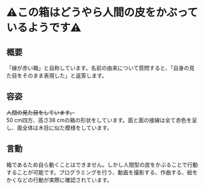 # ⚠️この箱はどうやら人間の皮をかぶっているようです⚠️

## 概要

「縁が赤い箱」と自称しています。名前の由来について質問すると、「自身の見た目をそのまま表現した」と返答します。

## 容姿

~~人間の見た目をしています。~~  
50 cm四方、高さ38 cmの箱の形状をしています。面と面の接線は全て赤色を呈し、面全体は木目に似た模様をしています。

## 言動

箱であるため自ら動くことはできません。しかし人間型の皮をかぶることで行動することが可能です。プログラミングを行う、動画を撮影する、作曲する、絵をかくなどの行動が実際に確認されています。
